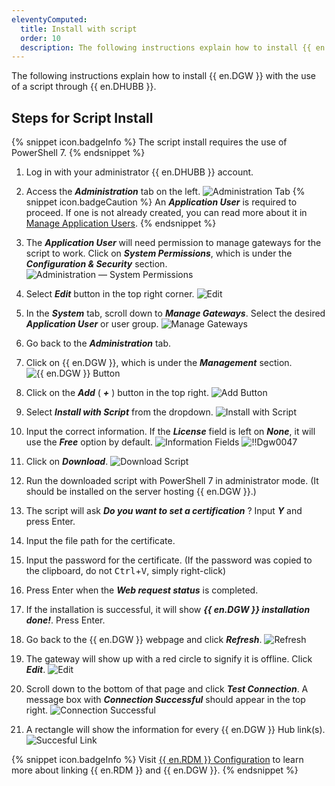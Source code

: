```yaml
---
eleventyComputed:
  title: Install with script
  order: 10
  description: The following instructions explain how to install {{ en.DGW }} with the use of a script through {{ en.DHUBB }}.
---
```

The following instructions explain how to install {{ en.DGW }} with the use of a script through {{ en.DHUBB }}.

## Steps for Script Install

{% snippet icon.badgeInfo %}
The script install requires the use of PowerShell 7.
{% endsnippet %}

1. Log in with your administrator {{ en.DHUBB }} account.
1. Access the ***Administration*** tab on the left.
![Administration Tab](https://cdnweb.devolutions.net/docs/docs_en_hub_DGW0020.png)
{% snippet icon.badgeCaution %}
An ***Application User*** is required to proceed. If one is not already created, you can read more about it in [Manage Application Users](/hub/web-interface/administration/management/application-users/manage-application-users/).
{% endsnippet %}

3. The ***Application User*** will need permission to manage gateways for the script to work. Click on ***System Permissions***, which is under the ***Configuration & Security*** section.
![Administration — System Permissions](https://cdnweb.devolutions.net/docs/docs_en_hub_DGW0043.png)
1. Select ***Edit*** button in the top right corner.
![Edit](https://cdnweb.devolutions.net/docs/docs_en_hub_DGW0044.png)
1. In the ***System*** tab, scroll down to ***Manage Gateways***. Select the desired ***Application User*** or user group.
![Manage Gateways](https://cdnweb.devolutions.net/docs/docs_en_hub_DGW0045.png)
1. Go back to the ***Administration*** tab.
1. Click on {{ en.DGW }}, which is under the ***Management*** section.
![{{ en.DGW }} Button](https://cdnweb.devolutions.net/docs/docs_en_hub_DGW0021.png)
1. Click on the ***Add*** ( ***+*** ) button in the top right.
![Add Button](https://cdnweb.devolutions.net/docs/docs_en_hub_DGW0022.png)
1. Select ***Install with Script*** from the dropdown.
![Install with Script](https://cdnweb.devolutions.net/docs/docs_en_hub_DGW0042.png)
1. Input the correct information. If the ***License*** field is left on ***None***, it will use the ***Free*** option by default.
![Information Fields](https://cdnweb.devolutions.net/docs/docs_en_hub_DGW0046.png)
![!!Dgw0047](https://cdnweb.devolutions.net/docs/docs_en_hub_DGW0047.png)
1. Click on ***Download***.
![Download Script](https://cdnweb.devolutions.net/docs/docs_en_hub_DGW0048.png)
1. Run the downloaded script with PowerShell 7 in administrator mode. (It should be installed on the server hosting {{ en.DGW }}.)
1. The script will ask ***Do you want to set a certification*** ? Input ***Y*** and press Enter.
1. Input the file path for the certificate.
1. Input the password for the certificate. (If the password was copied to the clipboard, do not <kbd>Ctrl</kbd>+<kbd>V</kbd>, simply right-click)
1. Press Enter when the ***Web request status*** is completed.
1. If the installation is successful, it will show ***{{ en.DGW }} installation done!***. Press Enter.
1. Go back to the {{ en.DGW }} webpage and click ***Refresh***.
![Refresh](https://cdnweb.devolutions.net/docs/docs_en_hub_DGW0049.png)
1. The gateway will show up with a red circle to signify it is offline. Click ***Edit***.
![Edit](https://cdnweb.devolutions.net/docs/docs_en_hub_DGW0050.png)
1. Scroll down to the bottom of that page and click ***Test Connection***. A message box with ***Connection Successful*** should appear in the top right.
![Connection Successful](https://cdnweb.devolutions.net/docs/docs_en_hub_DGW0051.png)
1. A rectangle will show the information for every {{ en.DGW }} Hub link(s).
![Succesful Link](https://cdnweb.devolutions.net/docs/docs_en_hub_DGW0040.png)

{% snippet icon.badgeInfo %}
Visit [{{ en.RDM }} Configuration](/hub/dgw/rdm-configuration/) to learn more about linking {{ en.RDM }} and {{ en.DGW }}.
{% endsnippet %}
